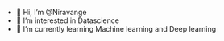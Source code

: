 - 👋 Hi, I’m @Niravange
- 👀 I’m interested in Datascience
- 🌱 I’m currently learning Machine learning and Deep learning

<!---
Niravange/Niravange is a ✨ special ✨ repository because its `README.md` (this file) appears on your GitHub profile.
You can click the Preview link to take a look at your changes.
--->
